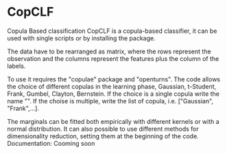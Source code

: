 # CopCLF
Copula Based classification
CopCLF is a copula-based classifier, it can be used with single scripts or by installing the package. 

The data have to be rearranged as matrix, where the rows represent the observation and the columns represent the features plus the column of the labels.

To use it requires the "copulae" package and "openturns".
The code allows the choice of different copulas in the learning phase, Gaussian, t-Student, Frank, Gumbel, Clayton, Bernstein.
If the choice is a single copula write the name "". If the choise is multiple, write the list of copula, i.e. ["Gaussian", "Frank",...].

The marginals can be fitted both empirically with different kernels or with a normal distribution.
It can also possible to use different methods for dimensionality reduction, setting them at the beginning of the code.
Documentation: Cooming soon

